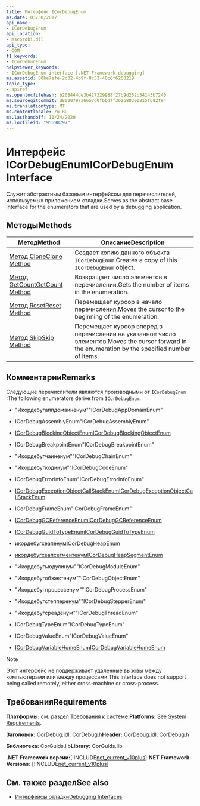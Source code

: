 ```yaml
---
title: Интерфейс ICorDebugEnum
ms.date: 03/30/2017
api_name:
- ICorDebugEnum
api_location:
- mscordbi.dll
api_type:
- COM
f1_keywords:
- ICorDebugEnum
helpviewer_keywords:
- ICorDebugEnum interface [.NET Framework debugging]
ms.assetid: 80be7efe-2c32-4b9f-8c52-40c6f6268219
topic_type:
- apiref
ms.openlocfilehash: b208444de3b427329988f27b9d252b54143b7240
ms.sourcegitcommit: d8020797a6657d0fbbdff362b80300815f682f94
ms.translationtype: MT
ms.contentlocale: ru-RU
ms.lasthandoff: 11/24/2020
ms.locfileid: "95698797"
---
```

# <a name="icordebugenum-interface"></a><span data-ttu-id="f896b-102">Интерфейс ICorDebugEnum</span><span class="sxs-lookup"><span data-stu-id="f896b-102">ICorDebugEnum Interface</span></span>

<span data-ttu-id="f896b-103">Служит абстрактным базовым интерфейсом для перечислителей, используемых приложением отладки.</span><span class="sxs-lookup"><span data-stu-id="f896b-103">Serves as the abstract base interface for the enumerators that are used by a debugging application.</span></span>  
  
## <a name="methods"></a><span data-ttu-id="f896b-104">Методы</span><span class="sxs-lookup"><span data-stu-id="f896b-104">Methods</span></span>  
  
|<span data-ttu-id="f896b-105">Метод</span><span class="sxs-lookup"><span data-stu-id="f896b-105">Method</span></span>|<span data-ttu-id="f896b-106">Описание</span><span class="sxs-lookup"><span data-stu-id="f896b-106">Description</span></span>|  
|------------|-----------------|  
|[<span data-ttu-id="f896b-107">Метод Clone</span><span class="sxs-lookup"><span data-stu-id="f896b-107">Clone Method</span></span>](icordebugenum-clone-method.md)|<span data-ttu-id="f896b-108">Создает копию данного объекта `ICorDebugEnum`.</span><span class="sxs-lookup"><span data-stu-id="f896b-108">Creates a copy of this `ICorDebugEnum` object.</span></span>|  
|[<span data-ttu-id="f896b-109">Метод GetCount</span><span class="sxs-lookup"><span data-stu-id="f896b-109">GetCount Method</span></span>](icordebugenum-getcount-method.md)|<span data-ttu-id="f896b-110">Возвращает число элементов в перечислении.</span><span class="sxs-lookup"><span data-stu-id="f896b-110">Gets the number of items in the enumeration.</span></span>|  
|[<span data-ttu-id="f896b-111">Метод Reset</span><span class="sxs-lookup"><span data-stu-id="f896b-111">Reset Method</span></span>](icordebugenum-reset-method.md)|<span data-ttu-id="f896b-112">Перемещает курсор в начало перечисления.</span><span class="sxs-lookup"><span data-stu-id="f896b-112">Moves the cursor to the beginning of the enumeration.</span></span>|  
|[<span data-ttu-id="f896b-113">Метод Skip</span><span class="sxs-lookup"><span data-stu-id="f896b-113">Skip Method</span></span>](icordebugenum-skip-method.md)|<span data-ttu-id="f896b-114">Перемещает курсор вперед в перечислении на указанное число элементов.</span><span class="sxs-lookup"><span data-stu-id="f896b-114">Moves the cursor forward in the enumeration by the specified number of items.</span></span>|  
  
## <a name="remarks"></a><span data-ttu-id="f896b-115">Комментарии</span><span class="sxs-lookup"><span data-stu-id="f896b-115">Remarks</span></span>  

 <span data-ttu-id="f896b-116">Следующие перечислители являются производными от `ICorDebugEnum` :</span><span class="sxs-lookup"><span data-stu-id="f896b-116">The following enumerators derive from `ICorDebugEnum`:</span></span>  
  
- <span data-ttu-id="f896b-117">"Икордебугаппдомаиненум"</span><span class="sxs-lookup"><span data-stu-id="f896b-117">"ICorDebugAppDomainEnum"</span></span>  
  
- <span data-ttu-id="f896b-118">ICorDebugAssemblyEnum</span><span class="sxs-lookup"><span data-stu-id="f896b-118">"ICorDebugAssemblyEnum"</span></span>  
  
- [<span data-ttu-id="f896b-119">ICorDebugBlockingObjectEnum</span><span class="sxs-lookup"><span data-stu-id="f896b-119">ICorDebugBlockingObjectEnum</span></span>](icordebugblockingobjectenum-interface.md)  
  
- <span data-ttu-id="f896b-120">ICorDebugBreakpointEnum</span><span class="sxs-lookup"><span data-stu-id="f896b-120">"ICorDebugBreakpointEnum"</span></span>  
  
- <span data-ttu-id="f896b-121">"Икордебугчаиненум"</span><span class="sxs-lookup"><span data-stu-id="f896b-121">"ICorDebugChainEnum"</span></span>  
  
- <span data-ttu-id="f896b-122">"Икордебугкодинум"</span><span class="sxs-lookup"><span data-stu-id="f896b-122">"ICorDebugCodeEnum"</span></span>  
  
- <span data-ttu-id="f896b-123">ICorDebugErrorInfoEnum</span><span class="sxs-lookup"><span data-stu-id="f896b-123">"ICorDebugErrorInfoEnum"</span></span>  
  
- [<span data-ttu-id="f896b-124">ICorDebugExceptionObjectCallStackEnum</span><span class="sxs-lookup"><span data-stu-id="f896b-124">ICorDebugExceptionObjectCallStackEnum</span></span>](icordebugexceptionobjectcallstackenum-interface.md)  
  
- <span data-ttu-id="f896b-125">ICorDebugFrameEnum</span><span class="sxs-lookup"><span data-stu-id="f896b-125">"ICorDebugFrameEnum"</span></span>  
  
- [<span data-ttu-id="f896b-126">ICorDebugGCReferenceEnum</span><span class="sxs-lookup"><span data-stu-id="f896b-126">ICorDebugGCReferenceEnum</span></span>](icordebuggcreferenceenum-interface.md)  
  
- [<span data-ttu-id="f896b-127">ICorDebugGuidToTypeEnum</span><span class="sxs-lookup"><span data-stu-id="f896b-127">ICorDebugGuidToTypeEnum</span></span>](icordebugguidtotypeenum-interface.md)  
  
- [<span data-ttu-id="f896b-128">икордебугхеапенум</span><span class="sxs-lookup"><span data-stu-id="f896b-128">ICorDebugHeapEnum</span></span>](icordebugheapenum-interface.md)  
  
- [<span data-ttu-id="f896b-129">икордебугхеапсегментенум</span><span class="sxs-lookup"><span data-stu-id="f896b-129">ICorDebugHeapSegmentEnum</span></span>](icordebugheapsegmentenum-interface.md)  
  
- <span data-ttu-id="f896b-130">"Икордебугмодулинум"</span><span class="sxs-lookup"><span data-stu-id="f896b-130">"ICorDebugModuleEnum"</span></span>  
  
- <span data-ttu-id="f896b-131">"Икордебугобжектенум"</span><span class="sxs-lookup"><span data-stu-id="f896b-131">"ICorDebugObjectEnum"</span></span>  
  
- <span data-ttu-id="f896b-132">"Икордебугпроцессенум"</span><span class="sxs-lookup"><span data-stu-id="f896b-132">"ICorDebugProcessEnum"</span></span>  
  
- <span data-ttu-id="f896b-133">"Икордебугстепперенум"</span><span class="sxs-lookup"><span data-stu-id="f896b-133">"ICorDebugStepperEnum"</span></span>  
  
- <span data-ttu-id="f896b-134">"Икордебугсреаденум"</span><span class="sxs-lookup"><span data-stu-id="f896b-134">"ICorDebugThreadEnum"</span></span>  
  
- <span data-ttu-id="f896b-135">ICorDebugTypeEnum</span><span class="sxs-lookup"><span data-stu-id="f896b-135">"ICorDebugTypeEnum"</span></span>  
  
- <span data-ttu-id="f896b-136">ICorDebugValueEnum</span><span class="sxs-lookup"><span data-stu-id="f896b-136">"ICorDebugValueEnum"</span></span>  
  
- [<span data-ttu-id="f896b-137">ICorDebugVariableHomeEnum</span><span class="sxs-lookup"><span data-stu-id="f896b-137">ICorDebugVariableHomeEnum</span></span>](icordebugvariablehomeenum-interface.md)  
  
> [!NOTE]
> <span data-ttu-id="f896b-138">Этот интерфейс не поддерживает удаленные вызовы между компьютерами или между процессами.</span><span class="sxs-lookup"><span data-stu-id="f896b-138">This interface does not support being called remotely, either cross-machine or cross-process.</span></span>  
  
## <a name="requirements"></a><span data-ttu-id="f896b-139">Требования</span><span class="sxs-lookup"><span data-stu-id="f896b-139">Requirements</span></span>  

 <span data-ttu-id="f896b-140">**Платформы:** см. раздел [Требования к системе](../../get-started/system-requirements.md).</span><span class="sxs-lookup"><span data-stu-id="f896b-140">**Platforms:** See [System Requirements](../../get-started/system-requirements.md).</span></span>  
  
 <span data-ttu-id="f896b-141">**Заголовок:** CorDebug.idl, CorDebug.h</span><span class="sxs-lookup"><span data-stu-id="f896b-141">**Header:** CorDebug.idl, CorDebug.h</span></span>  
  
 <span data-ttu-id="f896b-142">**Библиотека:** CorGuids.lib</span><span class="sxs-lookup"><span data-stu-id="f896b-142">**Library:** CorGuids.lib</span></span>  
  
 <span data-ttu-id="f896b-143">**.NET Framework версии:**[!INCLUDE[net_current_v10plus](../../../../includes/net-current-v10plus-md.md)]</span><span class="sxs-lookup"><span data-stu-id="f896b-143">**.NET Framework Versions:** [!INCLUDE[net_current_v10plus](../../../../includes/net-current-v10plus-md.md)]</span></span>  
  
## <a name="see-also"></a><span data-ttu-id="f896b-144">См. также раздел</span><span class="sxs-lookup"><span data-stu-id="f896b-144">See also</span></span>

- [<span data-ttu-id="f896b-145">Интерфейсы отладки</span><span class="sxs-lookup"><span data-stu-id="f896b-145">Debugging Interfaces</span></span>](debugging-interfaces.md)
